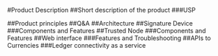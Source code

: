 #Product Description
##Short description of the product 
###USP

##Product principles 
##Q&A
##Architecture
##Signature Device
###Components and Features
##Trusted Node
###Components and Features
##Web interface 
###Features and Troubleshooting
##APIs to Currencies 
###Ledger connectivity as a service
